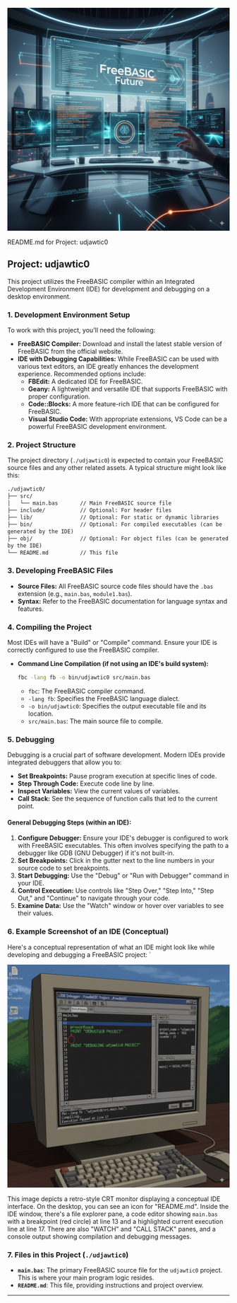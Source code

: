 ![IDebug](/matrix/cec/images/logon.png)

README.md for Project: udjawtic0

## Project: udjawtic0

This project utilizes the FreeBASIC compiler within an Integrated Development Environment (IDE) for development and debugging on a desktop environment.

### 1. Development Environment Setup

To work with this project, you'll need the following:

*   **FreeBASIC Compiler:** Download and install the latest stable version of FreeBASIC from the official website.
*   **IDE with Debugging Capabilities:** While FreeBASIC can be used with various text editors, an IDE greatly enhances the development experience. Recommended options include:
    *   **FBEdit:** A dedicated IDE for FreeBASIC.
    *   **Geany:** A lightweight and versatile IDE that supports FreeBASIC with proper configuration.
    *   **Code::Blocks:** A more feature-rich IDE that can be configured for FreeBASIC.
    *   **Visual Studio Code:** With appropriate extensions, VS Code can be a powerful FreeBASIC development environment.

### 2. Project Structure

The project directory (`./udjawtic0`) is expected to contain your FreeBASIC source files and any other related assets. A typical structure might look like this:

```
./udjawtic0/
├── src/
│   └── main.bas       // Main FreeBASIC source file
├── include/           // Optional: For header files
├── lib/               // Optional: For static or dynamic libraries
├── bin/               // Optional: For compiled executables (can be generated by the IDE)
├── obj/               // Optional: For object files (can be generated by the IDE)
└── README.md          // This file
```

### 3. Developing FreeBASIC Files

*   **Source Files:** All FreeBASIC source code files should have the `.bas` extension (e.g., `main.bas`, `module1.bas`).
*   **Syntax:** Refer to the FreeBASIC documentation for language syntax and features.

### 4. Compiling the Project

Most IDEs will have a "Build" or "Compile" command. Ensure your IDE is correctly configured to use the FreeBASIC compiler.

*   **Command Line Compilation (if not using an IDE's build system):**
    ```bash
    fbc -lang fb -o bin/udjawtic0 src/main.bas
    ```
    *   `fbc`: The FreeBASIC compiler command.
    *   `-lang fb`: Specifies the FreeBASIC language dialect.
    *   `-o bin/udjawtic0`: Specifies the output executable file and its location.
    *   `src/main.bas`: The main source file to compile.

### 5. Debugging

Debugging is a crucial part of software development. Modern IDEs provide integrated debuggers that allow you to:

*   **Set Breakpoints:** Pause program execution at specific lines of code.
*   **Step Through Code:** Execute code line by line.
*   **Inspect Variables:** View the current values of variables.
*   **Call Stack:** See the sequence of function calls that led to the current point.

#### General Debugging Steps (within an IDE):

1.  **Configure Debugger:** Ensure your IDE's debugger is configured to work with FreeBASIC executables. This often involves specifying the path to a debugger like GDB (GNU Debugger) if it's not built-in.
2.  **Set Breakpoints:** Click in the gutter next to the line numbers in your source code to set breakpoints.
3.  **Start Debugging:** Use the "Debug" or "Run with Debugger" command in your IDE.
4.  **Control Execution:** Use controls like "Step Over," "Step Into," "Step Out," and "Continue" to navigate through your code.
5.  **Examine Data:** Use the "Watch" window or hover over variables to see their values.

### 6. Example Screenshot of an IDE (Conceptual)

Here's a conceptual representation of what an IDE might look like while developing and debugging a FreeBASIC project:
`

![IdeDebug](/matrix/cec/images/debug.png)


This image depicts a retro-style CRT monitor displaying a conceptual IDE interface.
On the desktop, you can see an icon for "README.md".
Inside the IDE window, there's a file explorer pane, a code editor showing `main.bas` with a breakpoint (red circle) at line 13 and a highlighted current execution line at line 17.
There are also "WATCH" and "CALL STACK" panes, and a console output showing compilation and debugging messages.

### 7. Files in this Project (`./udjawtic0`)

*   **`main.bas`**: The primary FreeBASIC source file for the `udjawtic0` project. This is where your main program logic resides.
*   **`README.md`**: This file, providing instructions and project overview.

---